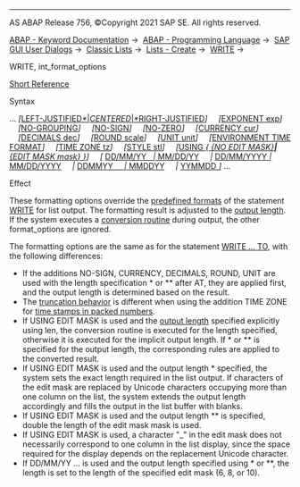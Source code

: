   

* * *

AS ABAP Release 756, ©Copyright 2021 SAP SE. All rights reserved.

[ABAP - Keyword Documentation](javascript:call_link\('abenabap.htm'\)) →  [ABAP - Programming Language](javascript:call_link\('abenabap_reference.htm'\)) →  [SAP GUI User Dialogs](javascript:call_link\('abenabap_screens.htm'\)) →  [Classic Lists](javascript:call_link\('abenabap_dynpro_list.htm'\)) →  [Lists - Create](javascript:call_link\('abenabap_lists.htm'\)) →  [WRITE](javascript:call_link\('abapwrite-.htm'\)) → 

WRITE, int\_format\_options

[Short Reference](javascript:call_link\('abapwrite_shortref.htm'\))

Syntax

... *\[*[LEFT-JUSTIFIED*|*CENTERED*|*RIGHT-JUSTIFIED](javascript:call_link\('abapwrite_to_options.htm'\))*\]*
    *\[*[EXPONENT exp](javascript:call_link\('abapwrite_to_options.htm'\))*\]*
    *\[*[NO-GROUPING](javascript:call_link\('abapwrite_to_options.htm'\))*\]*
    *\[*[NO-SIGN](javascript:call_link\('abapwrite_to_options.htm'\))*\]*
    *\[*[NO-ZERO](javascript:call_link\('abapwrite_to_options.htm'\))*\]*
    *\[*[CURRENCY cur](javascript:call_link\('abapwrite_to_options.htm'\))*\]*
    *\[*[DECIMALS dec](javascript:call_link\('abapwrite_to_options.htm'\))*\]*
    *\[*[ROUND scale](javascript:call_link\('abapwrite_to_options.htm'\))*\]*
    *\[*[UNIT unit](javascript:call_link\('abapwrite_to_options.htm'\))*\]*
    *\[*[ENVIRONMENT TIME FORMAT](javascript:call_link\('abapwrite_to_options.htm'\))*\]*
    *\[*[TIME ZONE tz](javascript:call_link\('abapwrite_to_options.htm'\))*\]*
    *\[*[STYLE stl](javascript:call_link\('abapwrite_to_options.htm'\))*\]*
    *\[*[USING *{* *{*NO EDIT MASK*}**|**{*EDIT MASK mask*}* *}*](javascript:call_link\('abapwrite_to_options.htm'\))*\]*
    *\[* [DD/MM/YY   *|* MM/DD/YY](javascript:call_link\('abapwrite_to_options.htm'\))
    *|* [DD/MM/YYYY *|* MM/DD/YYYY](javascript:call_link\('abapwrite_to_options.htm'\))
    *|* [DDMMYY     *|* MMDDYY](javascript:call_link\('abapwrite_to_options.htm'\))
    *|* [YYMMDD *\]*](javascript:call_link\('abapwrite_to_options.htm'\)) ...

Effect

These formatting options override the [predefined formats](javascript:call_link\('abenwrite_formats.htm'\)) of the statement [WRITE](javascript:call_link\('abapwrite-.htm'\)) for list output. The formatting result is adjusted to the [output length](javascript:call_link\('abenwrite_output_length.htm'\)). If the system executes a [conversion routine](javascript:call_link\('abenconversion_routine_glosry.htm'\) "Glossary Entry") during output, the other format\_options are ignored.

The formatting options are the same as for the statement [WRITE ... TO](javascript:call_link\('abapwrite_to.htm'\)), with the following differences:

-   If the additions NO-SIGN, CURRENCY, DECIMALS, ROUND, UNIT are used with the length specification \* or \*\* after AT, they are applied first, and the output length is determined based on the result.
-   The [truncation behavior](javascript:call_link\('abenwrite_truncations.htm'\)) is different when using the addition TIME ZONE for [time stamps in packed numbers](javascript:call_link\('abentime_stamps_packed.htm'\)).
-   If USING EDIT MASK is used and the [output length](javascript:call_link\('abenwrite_output_length.htm'\)) specified explicitly using len, the conversion routine is executed for the length specified, otherwise it is executed for the implicit output length. If \* or \*\* is specified for the output length, the corresponding rules are applied to the converted result.
-   If USING EDIT MASK is used and the output length \* specified, the system sets the exact length required in the list output. If characters of the edit mask are replaced by Unicode characters occupying more than one column on the list, the system extends the output length accordingly and fills the output in the list buffer with blanks.
-   If USING EDIT MASK is used and the output length \*\* is specified, double the length of the edit mask mask is used.
-   If USING EDIT MASK is used, a character "\_" in the edit mask does not necessarily correspond to one column in the list display, since the space required for the display depends on the replacement Unicode character.
-   If DD/MM/YY ... is used and the output length specified using \* or \*\*, the length is set to the length of the specified edit mask (6, 8, or 10).